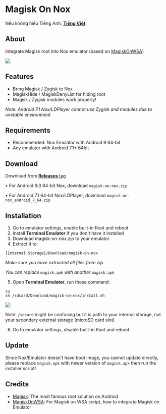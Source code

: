 # Magisk On Nox

Nếu không hiểu Tiếng Anh: [ **Tiếng Việt** ](https://github.com/HuskyDG/MagiskOnNox/blob/main/README_vi.md) 

## About
Integrate Magisk root into Nox emulator (based on [MagiskOnWSA](https://github.com/LSPosed/MagiskOnWSA))

<img src="https://github.com/HuskyDG/MagiskOnNox/raw/main/Screenshot%20(3).png" />

## Features

- Bring Magisk / Zygisk to Nox
- MagiskHide / MagiskDenyList for hiding root
- Magisk / Zygisk modules work properly!

*Note: Android 7.1 Nox/LDPlayer cannot use Zygisk and modules due to unstable environment*

## Requirements
- Recommended: Nox Emulator with Android 9 64-bit
- Any emulator with Android 7.1+ 64bit

## Download
Download from [**Releases** tag](https://github.com/HuskyDG/MagiskOnNox/releases/) 

• For Android 9.0 64-bit Nox, download `magisk-on-nox.zip` 

• For Android 7.1 64-bit Nox/LDPlayer, download `magisk-on-nox_android_7_64.zip`

## Installation

1. Go to emulator settings, enable built-in Root and reboot
2. Install **Terminal Emulator** if you don't have it installed
3. Download magisk-on-nox.zip to your emulator
4. Extract it to:

 `[Internal Storage]/Download/magisk-on-nox`

*Make sure you have extracted all files from zip*

*You can replace `magisk.apk` with another `magisk.apk`*

5. Open **Terminal Emulator**, run these command:
```
su
sh /sdcard/Download/magisk-on-nox/install.sh
```

<img src="https://github.com/HuskyDG/MagiskOnNox/raw/main/Screenshot%20(5).png"/> 

Note: `/sdcard` might be confusing but it is path to your internal storage, not your secondary external storage (microSD card slot)

6. Go to emulator settings, disable built-in Root and reboot

## Update

Since Nox/Emulator doesn't have boot image, you cannot update directly, please replace `magisk.apk` with newer version of `magisk.apk` then run the installer script!


## Credits
- [Magisk](https://github.com/topjohnwu/Magisk): The most famous root solution on Android
- [MagiskOnWSA](https://github.com/LSPosed/MagiskOnWSA): For Magisk on WSA script, how to integrate Magisk on Emulator
